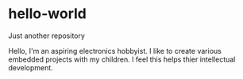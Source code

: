 # hello-world
Just another repository

Hello, I'm an aspiring electronics hobbyist.  I like to create various embedded projects with my children.  I feel this helps thier intellectual development.
